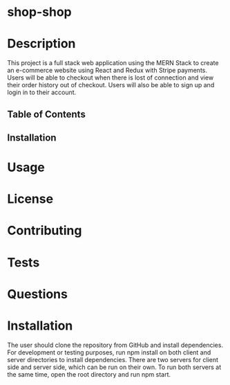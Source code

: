 # shop-shop
# Description
This project is a full stack web application using the MERN Stack to create an e-commerce website using React and Redux with Stripe payments. Users will be able to checkout when there is lost of connection and view their order history out of checkout. Users will also be able to sign up and login in to their account.

## Table of Contents
## Installation
# Usage
#  License
# Contributing
# Tests
# Questions
# Installation
The user should clone the repository from GitHub and install dependencies. For development or testing purposes, run npm install on both client and server directories to install dependencies. There are two servers for client side and server side, which can be run on their own. To run both servers at the same time, open the root directory and run npm start.
